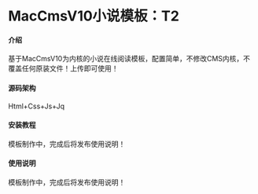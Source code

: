 # MacCmsV10小说模板：T2

#### 介绍
基于MacCmsV10为内核的小说在线阅读模板，配置简单，不修改CMS内核，不覆盖任何原装文件！上传即可使用！

#### 源码架构
Html+Css+Js+Jq


#### 安装教程

模板制作中，完成后将发布使用说明！

#### 使用说明

模板制作中，完成后将发布使用说明！
